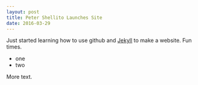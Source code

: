 ```yaml
---
layout: post
title: Peter Shellito Launches Site
date: 2016-03-29
---
```


Just started learning how to use github and [Jekyll](http://jekyllrb.com) to make a website. Fun times.
<ul class="posts">
  <li>one</li>
  <li>two</li>
</ul>
More text.
